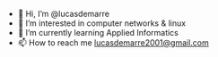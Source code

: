 - 👋 Hi, I’m @lucasdemarre
- 👀 I’m interested in computer networks & linux
- 🌱 I’m currently learning Applied Informatics
- 📫 How to reach me [lucasdemarre2001@gmail.com](mailto:lucasdemarre2001@gmail.com)

<!---
lucasdemarre/lucasdemarre is a ✨ special ✨ repository because its `README.md` (this file) appears on your GitHub profile.
You can click the Preview link to take a look at your changes.
--->

